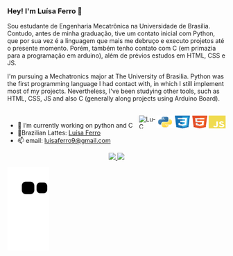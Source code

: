 ### Hey! I'm Luísa Ferro 👋
  
  Sou estudante de Engenharia Mecatrônica na Universidade de Brasília. Contudo, antes de minha graduação, tive um contato inicial com Python, que por sua vez é a linguagem que mais me debruço e executo projetos até o presente momento. Porém, também tenho contato com C (em primazia para a programação em arduino), além de prévios estudos em HTML, CSS e JS.

 I'm pursuing a Mechatronics major at The University of Brasilia. Python was the first programming language I had contact with, in which I still implement most of my projects. Nevertheless, I've been studying other tools, such as HTML, CSS, JS and also C (generally along projects using Arduino Board).

 
  <div style="display: inline_block"><br>
  <img align="right" alt="Lu-Js" height="30" width="40" src="https://raw.githubusercontent.com/devicons/devicon/master/icons/javascript/javascript-plain.svg">
  <img align="right" alt="Lu-HTML" height="30" width="40" src="https://raw.githubusercontent.com/devicons/devicon/master/icons/html5/html5-original.svg">
  <img align="right" alt="Lu-CSS" height="30" width="40" src="https://raw.githubusercontent.com/devicons/devicon/master/icons/css3/css3-original.svg">
  <img align="right" alt="Lu-Python" height="30" width="40" src="https://raw.githubusercontent.com/devicons/devicon/master/icons/python/python-original.svg">
  <img align="right" alt="Lu-C" height="30" width="40" src="https://img.shields.io/badge/C-00599C?style=for-the-badge&logo=c&logoColor=white">  

</div>

  
- 🔭 I’m currently working on python and C
- 📝Brazilian Lattes: [Luísa Ferro](http://buscatextual.cnpq.br/buscatextual/visualizacv.do?id=K1188011A1&tokenCaptchar=03AGdBq27UNhCKUlcrbwth9-q8CvIgxI5gWhrZQVPQNbkq7naqUtre0v8ddoOVk2y01LoDwaUhpwdKETFGN2XrBx8wVEXgbc-hX8DvA-RHoWxgp7WR_1b24TAMYV7WfYMntux0gnV5vEWxSln8wzVhd2ic6Kt8t3OshXo1xB2IewC-EhsvFuV5Z9cT_Fr2vrgS4_sWwoIdcgmrvp_VVYkgYegUWElNOtmiW-Zivyo9SIpOcCcw40rsNPXXlduVmY9jxexQ6eF7-awq78W0K4VD-iM-WOifNsv9I6KM9YkCN-347wPXEaQ24itWS-nEnACJsT0C-irEYe5Ww82av5GhUCru8Tuc0BXC3K758qG6pO54tSdfA40EBT-jhOVvUpFGOOewqK-u3bFVKG-EfNOR8gHe5Hm1hm_4N5M-H3H4plzqoo6hfTuDfH733dO-x2CDOb-rpwNYLCk-ux9Movo2nPyc7hdqpXmUR-UT9DGqtqGhQAKnAEbg41yXWYOogmQ-JvHNsbGV7tlWWORFD_09T-XZYAWp1sywIQ)
- 📫 email: [luisaferro9@gmail.com](mailto:luisaferro9@gmail.com)

<div align="center">
  <a href="https://github.com/LuisaFerro">
  <img height="160em" src="https://github-readme-stats.vercel.app/api?username=LuisaFerro&show_icons=true&theme=tokyonight&include_all_commits=true&count_private=true"/>
  <img height="160em" src="https://github-readme-stats.vercel.app/api/top-langs/?username=LuisaFerro&layout=compact&langs_count=7&theme=tokyonight"/>
</div>
  
  
![Snake animation](https://github.com/LuisaFerro/LuisaFerro/blob/output/github-contribution-grid-snake.svg)
